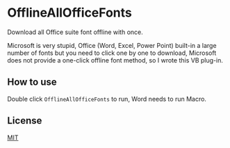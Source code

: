 # OfflineAllOfficeFonts
Download all Office suite font offline with once.

Microsoft is very stupid, Office (Word, Excel, Power Point) built-in a large number of fonts but you need to click one by one to download, Microsoft does not provide a one-click offline font method, so I wrote this VB plug-in.

## How to use
Double click `OfflineAllOfficeFonts` to run, Word needs to run Macro.

## License
[MIT](LICENSE)
